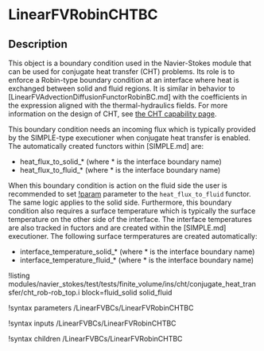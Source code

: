 # LinearFVRobinCHTBC

## Description

This object is a boundary condition used in the Navier-Stokes module that can be used for conjugate heat transfer (CHT) problems.
Its role is to enforce a Robin-type boundary condition at an interface where heat is exchanged between solid and fluid regions.
It is similar in behavior to [LinearFVAdvectionDiffusionFunctorRobinBC.md] with the
coefficients in the expression aligned with the thermal-hydraulics fields.
For more information on the design of CHT, see [the CHT capability page](linear_fv_cht.md).

This boundary condition needs an incoming flux which is typically provided by the
SIMPLE-type executioner when conjugate heat transfer is enabled. The
automatically created functors within [SIMPLE.md] are:

- heat_flux_to_solid_* (where * is the interface boundary name)
- heat_flux_to_fluid_* (where * is the interface boundary name)

When this boundary condition is action on the fluid side the user is
recommended to set [!param](LinearFVBCs/LinearFVRobinCHTBC/incoming_flux) parameter to
the `heat_flux_to_fluid` functor. The same logic applies to the solid side.
Furthermore, this boundary condition also requires a surface temperature which
is typically the surface temperature on the other side of the interface.
The interface temperatures are also tracked in fuctors and are created within the
[SIMPLE.md] executioner. The following surface termperatures are created automatically:

- interface_temperature_solid_* (where * is the interface boundary name)
- interface_temperature_fluid_* (where * is the interface boundary name)

!listing modules/navier_stokes/test/tests/finite_volume/ins/cht/conjugate_heat_transfer/cht_rob-rob_top.i block=fluid_solid solid_fluid

!syntax parameters /LinearFVBCs/LinearFVRobinCHTBC

!syntax inputs /LinearFVBCs/LinearFVRobinCHTBC

!syntax children /LinearFVBCs/LinearFVRobinCHTBC
